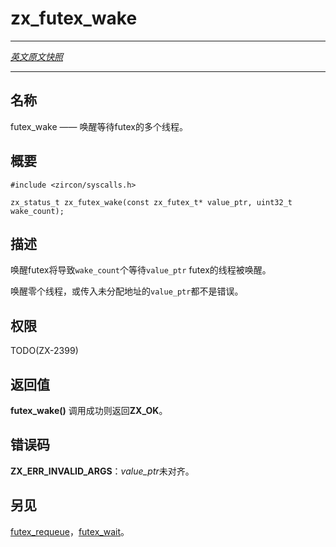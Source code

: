 # zx_futex_wake
---

[*英文原文快照*](https://github.com/fuchsia-mirror/zircon/blob/9b1d42b6f62ed4a4fe443eb03e020c74abcc8875/docs/syscalls/futex_wake.md)

---
<!-- ## NAME -->
## 名称

<!-- futex_wake - Wake some number of threads waiting on a futex. -->
futex_wake —— 唤醒等待futex的多个线程。

<!-- ## SYNOPSIS -->
## 概要

```
#include <zircon/syscalls.h>

zx_status_t zx_futex_wake(const zx_futex_t* value_ptr, uint32_t wake_count);
```

<!-- ## DESCRIPTION -->
## 描述

<!-- Waking a futex causes `wake_count` threads waiting on the `value_ptr`
futex to be woken up.
 -->
唤醒futex将导致`wake_count`个等待`value_ptr` futex的线程被唤醒。

<!-- Waking up zero threads is not an error condition.  Passing in an unallocated
address for `value_ptr` is not an error condition. -->
唤醒零个线程，或传入未分配地址的`value_ptr`都不是错误。

<!-- ## RIGHTS -->
## 权限

TODO(ZX-2399)

<!-- ## RETURN VALUE -->
## 返回值

<!-- **futex_wake**() returns **ZX_OK** on success. -->
**futex_wake()** 调用成功则返回**ZX_OK**。

<!-- ## ERRORS -->
## 错误码

<!-- **ZX_ERR_INVALID_ARGS**  *value_ptr* is not aligned. -->
**ZX_ERR_INVALID_ARGS**：*value_ptr*未对齐。

<!-- ## SEE ALSO -->
## 另见

<!-- [futex_requeue](futex_requeue.md),
[futex_wait](futex_wait.md). -->
[futex_requeue](futex_requeue.md)，[futex_wait](futex_wait.md)。